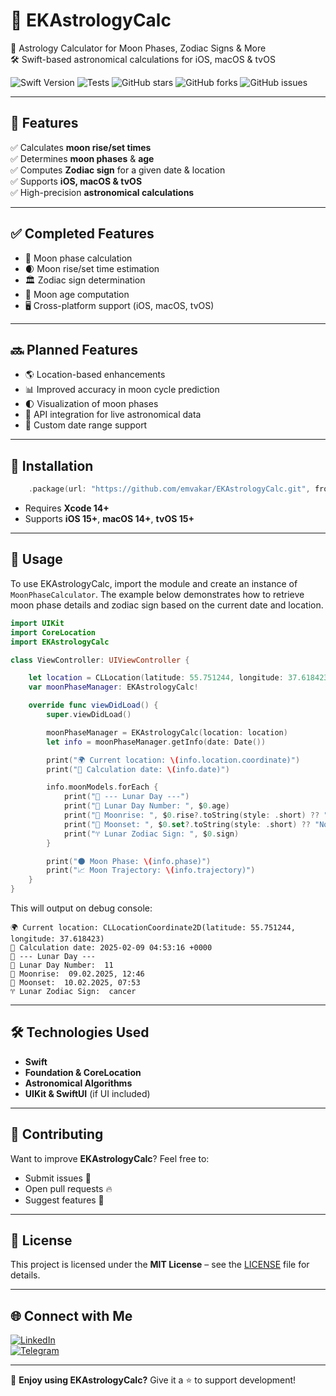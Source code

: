 # 🌙 EKAstrologyCalc

📅 Astrology Calculator for Moon Phases, Zodiac Signs & More  
🛠 Swift-based astronomical calculations for iOS, macOS & tvOS  

![Swift Version](https://img.shields.io/badge/Swift-6.0-green.svg)
![Tests](https://github.com/emvakar/EKAstrologyCalc/actions/workflows/tests.yml/badge.svg?branch=master)
![GitHub stars](https://img.shields.io/github/stars/emvakar/EKAstrologyCalc?style=flat-square)
![GitHub forks](https://img.shields.io/github/forks/emvakar/EKAstrologyCalc?style=flat-square)
![GitHub issues](https://img.shields.io/github/issues/emvakar/EKAstrologyCalc?style=flat-square)

---

## 🌟 Features
✅ Calculates **moon rise/set times**  
✅ Determines **moon phases** & **age**  
✅ Computes **Zodiac sign** for a given date & location  
✅ Supports **iOS, macOS & tvOS**  
✅ High-precision **astronomical calculations**  

---

## ✅ Completed Features
- 🌙 Moon phase calculation
- 🌒 Moon rise/set time estimation
- 🏛 Zodiac sign determination
- 📅 Moon age computation
- 🖥 Cross-platform support (iOS, macOS, tvOS)

---

## 🔜 Planned Features
- 🌎 Location-based enhancements
- 📊 Improved accuracy in moon cycle prediction
- 🌓 Visualization of moon phases
- 📡 API integration for live astronomical data
- 📆 Custom date range support

---

## 🚀 Installation
```swift
    .package(url: "https://github.com/emvakar/EKAstrologyCalc.git", from: "1.0.6")
```
- Requires **Xcode 14+**
- Supports **iOS 15+**, **macOS 14+**, **tvOS 15+**

---

## 📖 Usage

To use EKAstrologyCalc, import the module and create an instance of `MoonPhaseCalculator`. The example below demonstrates how to retrieve moon phase details and zodiac sign based on the current date and location.

```swift
import UIKit
import CoreLocation
import EKAstrologyCalc

class ViewController: UIViewController {

    let location = CLLocation(latitude: 55.751244, longitude: 37.618423) // Moscow
    var moonPhaseManager: EKAstrologyCalc!

    override func viewDidLoad() {
        super.viewDidLoad()

        moonPhaseManager = EKAstrologyCalc(location: location)
        let info = moonPhaseManager.getInfo(date: Date())

        print("🌍 Current location: \(info.location.coordinate)")
        print("📅 Calculation date: \(info.date)")

        info.moonModels.forEach {
            print("🌙 --- Lunar Day ---")
            print("🔢 Lunar Day Number: ", $0.age)
            print("🌅 Moonrise: ", $0.rise?.toString(style: .short) ?? "No data")
            print("🌄 Moonset: ", $0.set?.toString(style: .short) ?? "No data")
            print("♈ Lunar Zodiac Sign: ", $0.sign)
        }

        print("🌑 Moon Phase: \(info.phase)")
        print("📈 Moon Trajectory: \(info.trajectory)")
    }
}
```

This will output on debug console:
```
🌍 Current location: CLLocationCoordinate2D(latitude: 55.751244, longitude: 37.618423)
📅 Calculation date: 2025-02-09 04:53:16 +0000
🌙 --- Lunar Day ---
🔢 Lunar Day Number:  11
🌅 Moonrise:  09.02.2025, 12:46
🌄 Moonset:  10.02.2025, 07:53
♈ Lunar Zodiac Sign:  cancer
```

---

## 🛠 Technologies Used
- **Swift**
- **Foundation & CoreLocation**
- **Astronomical Algorithms**
- **UIKit & SwiftUI** (if UI included)

---

## 🤝 Contributing
Want to improve **EKAstrologyCalc**? Feel free to:
- Submit issues 🚀
- Open pull requests 🔥
- Suggest features 🌟

---

## 📜 License
This project is licensed under the **MIT License** – see the [LICENSE](https://github.com/emvakar/EKAstrologyCalc/blob/main/LICENSE) file for details.

---

## 🌐 Connect with Me
[![LinkedIn](https://img.shields.io/badge/LinkedIn-Profile-blue?style=flat&logo=linkedin)](https://www.linkedin.com/in/emvakar)  
[![Telegram](https://img.shields.io/badge/Telegram-@emvakar-blue?style=flat&logo=telegram)](https://t.me/emvakar)  

---

🌙 **Enjoy using EKAstrologyCalc?** Give it a ⭐ to support development!
